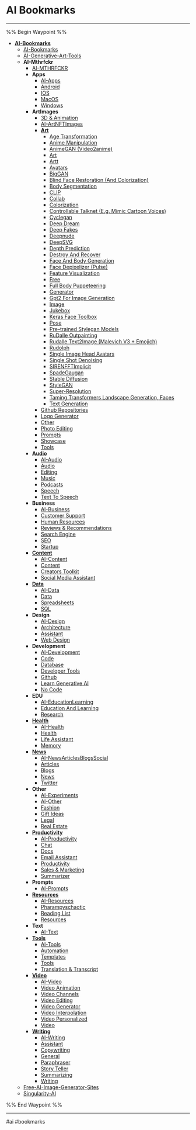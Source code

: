 # AI Bookmarks

---

%% Begin Waypoint %%
- **[AI-Bookmarks](./AI-Bookmarks.md)**
	- [AI-Bookmarks](./AI-Bookmarks.md)
	- [AI-Generative-Art-Tools](./AI-Generative-Art-Tools.md)
	- **AI-Mthrfckr**
		- [AI-MTHRFCKR](./AI-Mthrfckr/AI-MTHRFCKR.md)
		- **Apps**
			- [AI-Apps](./AI-Mthrfckr/Apps/AI-Apps.md)
			- [Android](./AI-Mthrfckr/Apps/Android.md)
			- [IOS](./AI-Mthrfckr/Apps/IOS.md)
			- [MacOS](./AI-Mthrfckr/Apps/MacOS.md)
			- [Windows](./AI-Mthrfckr/Apps/Windows.md)
		- **ArtImages**
			- [3D & Animation](./AI-Mthrfckr/ArtImages/3D%20&%20Animation.md)
			- [AI-ArtNFTImages](./AI-Mthrfckr/ArtImages/AI-ArtNFTImages.md)
			- **[Art](./AI-Mthrfckr/ArtImages/Art/Art.md)**
				- [Age Transformation](./AI-Mthrfckr/ArtImages/Art/Age%20Transformation.md)
				- [Anime Manipulation](./AI-Mthrfckr/ArtImages/Art/Anime%20Manipulation.md)
				- [AnimeGAN (Video2anime)](./AI-Mthrfckr/ArtImages/Art/AnimeGAN%20(Video2anime).md)
				- [Art](./AI-Mthrfckr/ArtImages/Art/Art.md)
				- [Artt](./AI-Mthrfckr/ArtImages/Art/Artt.md)
				- [Avatars](./AI-Mthrfckr/ArtImages/Art/Avatars.md)
				- [BigGAN](./AI-Mthrfckr/ArtImages/Art/BigGAN.md)
				- [Blind Face Restoration (And Colorization)](./AI-Mthrfckr/ArtImages/Art/Blind%20Face%20Restoration%20(And%20Colorization).md)
				- [Body Segmentation](./AI-Mthrfckr/ArtImages/Art/Body%20Segmentation.md)
				- [CLIP](./AI-Mthrfckr/ArtImages/Art/CLIP.md)
				- [Collab](./AI-Mthrfckr/ArtImages/Art/Collab.md)
				- [Colorization](./AI-Mthrfckr/ArtImages/Art/Colorization.md)
				- [Controllable Talknet (E.g. Mimic Cartoon Voices)](./AI-Mthrfckr/ArtImages/Art/Controllable%20Talknet%20(E.g.%20Mimic%20Cartoon%20Voices).md)
				- [Cyclegan](./AI-Mthrfckr/ArtImages/Art/Cyclegan.md)
				- [Deep Dream](./AI-Mthrfckr/ArtImages/Art/Deep%20Dream.md)
				- [Deep Fakes](./AI-Mthrfckr/ArtImages/Art/Deep%20Fakes.md)
				- [Deepnude](./AI-Mthrfckr/ArtImages/Art/Deepnude.md)
				- [DeepSVG](./AI-Mthrfckr/ArtImages/Art/DeepSVG.md)
				- [Depth Prediction](./AI-Mthrfckr/ArtImages/Art/Depth%20Prediction.md)
				- [Destroy And Recover](./AI-Mthrfckr/ArtImages/Art/Destroy%20And%20Recover.md)
				- [Face And Body Generation](./AI-Mthrfckr/ArtImages/Art/Face%20And%20Body%20Generation.md)
				- [Face Depixelizer (Pulse)](./AI-Mthrfckr/ArtImages/Art/Face%20Depixelizer%20(Pulse).md)
				- [Feature Visualization](./AI-Mthrfckr/ArtImages/Art/Feature%20Visualization.md)
				- [Free](./AI-Mthrfckr/ArtImages/Art/Free.md)
				- [Full Body Puppeteering](./AI-Mthrfckr/ArtImages/Art/Full%20Body%20Puppeteering.md)
				- [Generator](./AI-Mthrfckr/ArtImages/Art/Generator.md)
				- [Gpt2 For Image Generation](./AI-Mthrfckr/ArtImages/Art/Gpt2%20For%20Image%20Generation.md)
				- [Image](./AI-Mthrfckr/ArtImages/Art/Image.md)
				- [Jukebox](./AI-Mthrfckr/ArtImages/Art/Jukebox.md)
				- [Keras Face Toolbox](./AI-Mthrfckr/ArtImages/Art/Keras%20Face%20Toolbox.md)
				- [Pose](./AI-Mthrfckr/ArtImages/Art/Pose.md)
				- [Pre–trained Stylegan Models](./AI-Mthrfckr/ArtImages/Art/Pre%E2%80%93trained%20Stylegan%20Models.md)
				- [RuDalle Outpainting](./AI-Mthrfckr/ArtImages/Art/RuDalle%20Outpainting.md)
				- [Rudalle Text2Image (Malevich V3 + Emojich)](./AI-Mthrfckr/ArtImages/Art/Rudalle%20Text2Image%20(Malevich%20V3%20+%20Emojich).md)
				- [Rudolph](./AI-Mthrfckr/ArtImages/Art/Rudolph.md)
				- [Single Image Head Avatars](./AI-Mthrfckr/ArtImages/Art/Single%20Image%20Head%20Avatars.md)
				- [Single Shot Denoising](./AI-Mthrfckr/ArtImages/Art/Single%20Shot%20Denoising.md)
				- [SIRENFFTImplicit](./AI-Mthrfckr/ArtImages/Art/SIRENFFTImplicit.md)
				- [SpadeGaugan](./AI-Mthrfckr/ArtImages/Art/SpadeGaugan.md)
				- [Stable Diffusion](./AI-Mthrfckr/ArtImages/Art/Stable%20Diffusion.md)
				- [StyleGAN](./AI-Mthrfckr/ArtImages/Art/StyleGAN.md)
				- [Super-Resolution](./AI-Mthrfckr/ArtImages/Art/Super-Resolution.md)
				- [Taming Transformers Landscape Generation, Faces](./AI-Mthrfckr/ArtImages/Art/Taming%20Transformers%20Landscape%20Generation,%20Faces.md)
				- [Text Generation](./AI-Mthrfckr/ArtImages/Art/Text%20Generation.md)
			- [Github Repositories](./AI-Mthrfckr/ArtImages/Github%20Repositories.md)
			- [Logo Generator](./AI-Mthrfckr/ArtImages/Logo%20Generator.md)
			- [Other](./AI-Mthrfckr/ArtImages/Other.md)
			- [Photo Editing](./AI-Mthrfckr/ArtImages/Photo%20Editing.md)
			- [Prompts](./AI-Mthrfckr/ArtImages/Prompts.md)
			- [Showcase](./AI-Mthrfckr/ArtImages/Showcase.md)
			- [Tools](./AI-Mthrfckr/ArtImages/Tools.md)
		- **[Audio](./AI-Mthrfckr/Audio/Audio.md)**
			- [AI-Audio](./AI-Mthrfckr/Audio/AI-Audio.md)
			- [Audio](./AI-Mthrfckr/Audio/Audio.md)
			- [Editing](./AI-Mthrfckr/Audio/Editing.md)
			- [Music](./AI-Mthrfckr/Audio/Music.md)
			- [Podcasts](./AI-Mthrfckr/Audio/Podcasts.md)
			- [Speech](./AI-Mthrfckr/Audio/Speech.md)
			- [Text To Speech](./AI-Mthrfckr/Audio/Text%20To%20Speech.md)
		- **Business**
			- [AI-Business](./AI-Mthrfckr/Business/AI-Business.md)
			- [Customer Support](./AI-Mthrfckr/Business/Customer%20Support.md)
			- [Human Resources](./AI-Mthrfckr/Business/Human%20Resources.md)
			- [Reviews & Recommendations](./AI-Mthrfckr/Business/Reviews%20&%20Recommendations.md)
			- [Search Engine](./AI-Mthrfckr/Business/Search%20Engine.md)
			- [SEO](./AI-Mthrfckr/Business/SEO.md)
			- [Startup](./AI-Mthrfckr/Business/Startup.md)
		- **[Content](./AI-Mthrfckr/Content/Content.md)**
			- [AI-Content](./AI-Mthrfckr/Content/AI-Content.md)
			- [Content](./AI-Mthrfckr/Content/Content.md)
			- [Creators Toolkit](./AI-Mthrfckr/Content/Creators%20Toolkit.md)
			- [Social Media Assistant](./AI-Mthrfckr/Content/Social%20Media%20Assistant.md)
		- **[Data](./AI-Mthrfckr/Data/Data.md)**
			- [AI-Data](./AI-Mthrfckr/Data/AI-Data.md)
			- [Data](./AI-Mthrfckr/Data/Data.md)
			- [Spreadsheets](./AI-Mthrfckr/Data/Spreadsheets.md)
			- [SQL](./AI-Mthrfckr/Data/SQL.md)
		- **Design**
			- [AI-Design](./AI-Mthrfckr/Design/AI-Design.md)
			- [Architecture](./AI-Mthrfckr/Design/Architecture.md)
			- [Assistant](./AI-Mthrfckr/Design/Assistant.md)
			- [Web Design](./AI-Mthrfckr/Design/Web%20Design.md)
		- **Development**
			- [AI-Development](./AI-Mthrfckr/Development/AI-Development.md)
			- [Code](./AI-Mthrfckr/Development/Code.md)
			- [Database](./AI-Mthrfckr/Development/Database.md)
			- [Developer Tools](./AI-Mthrfckr/Development/Developer%20Tools.md)
			- [Github](./AI-Mthrfckr/Development/Github.md)
			- [Learn Generative AI](./AI-Mthrfckr/Development/Learn%20Generative%20AI.md)
			- [No Code](./AI-Mthrfckr/Development/No%20Code.md)
		- **EDU**
			- [AI-EducationLearning](./AI-Mthrfckr/EDU/AI-EducationLearning.md)
			- [Education And Learning](./AI-Mthrfckr/EDU/Education%20And%20Learning.md)
			- [Research](./AI-Mthrfckr/EDU/Research.md)
		- **[Health](./AI-Mthrfckr/Health/Health.md)**
			- [AI-Health](./AI-Mthrfckr/Health/AI-Health.md)
			- [Health](./AI-Mthrfckr/Health/Health.md)
			- [Life Assistant](./AI-Mthrfckr/Health/Life%20Assistant.md)
			- [Memory](./AI-Mthrfckr/Health/Memory.md)
		- **[News](./AI-Mthrfckr/News/News.md)**
			- [AI-NewsArticlesBlogsSocial](./AI-Mthrfckr/News/AI-NewsArticlesBlogsSocial.md)
			- [Articles](./AI-Mthrfckr/News/Articles.md)
			- [Blogs](./AI-Mthrfckr/News/Blogs.md)
			- [News](./AI-Mthrfckr/News/News.md)
			- [Twitter](./AI-Mthrfckr/News/Twitter.md)
		- **Other**
			- [AI-Experiments](./AI-Mthrfckr/Other/AI-Experiments.md)
			- [AI-Other](./AI-Mthrfckr/Other/AI-Other.md)
			- [Fashion](./AI-Mthrfckr/Other/Fashion.md)
			- [Gift Ideas](./AI-Mthrfckr/Other/Gift%20Ideas.md)
			- [Legal](./AI-Mthrfckr/Other/Legal.md)
			- [Real Estate](./AI-Mthrfckr/Other/Real%20Estate.md)
		- **[Productivity](./AI-Mthrfckr/Productivity/Productivity.md)**
			- [AI-Productivity](./AI-Mthrfckr/Productivity/AI-Productivity.md)
			- [Chat](./AI-Mthrfckr/Productivity/Chat.md)
			- [Docs](./AI-Mthrfckr/Productivity/Docs.md)
			- [Email Assistant](./AI-Mthrfckr/Productivity/Email%20Assistant.md)
			- [Productivity](./AI-Mthrfckr/Productivity/Productivity.md)
			- [Sales & Marketing](./AI-Mthrfckr/Productivity/Sales%20&%20Marketing.md)
			- [Summarizer](./AI-Mthrfckr/Productivity/Summarizer.md)
		- **Prompts**
			- [AI-Prompts](./AI-Mthrfckr/Prompts/AI-Prompts.md)
		- **[Resources](./AI-Mthrfckr/Resources/Resources.md)**
			- [AI-Resources](./AI-Mthrfckr/Resources/AI-Resources.md)
			- [Pharampyschaotic](./AI-Mthrfckr/Resources/Pharampyschaotic.md)
			- [Reading List](./AI-Mthrfckr/Resources/Reading%20List.md)
			- [Resources](./AI-Mthrfckr/Resources/Resources.md)
		- **Text**
			- [AI-Text](./AI-Mthrfckr/Text/AI-Text.md)
		- **[Tools](./AI-Mthrfckr/Tools/Tools.md)**
			- [AI-Tools](./AI-Mthrfckr/Tools/AI-Tools.md)
			- [Automation](./AI-Mthrfckr/Tools/Automation.md)
			- [Templates](./AI-Mthrfckr/Tools/Templates.md)
			- [Tools](./AI-Mthrfckr/Tools/Tools.md)
			- [Translation & Transcript](./AI-Mthrfckr/Tools/Translation%20&%20Transcript.md)
		- **[Video](./AI-Mthrfckr/Video/Video.md)**
			- [AI-Video](./AI-Mthrfckr/Video/AI-Video.md)
			- [Video Animation](./AI-Mthrfckr/Video/Video%20Animation.md)
			- [Video Channels](./AI-Mthrfckr/Video/Video%20Channels.md)
			- [Video Editing](./AI-Mthrfckr/Video/Video%20Editing.md)
			- [Video Generator](./AI-Mthrfckr/Video/Video%20Generator.md)
			- [Video Interpolation](./AI-Mthrfckr/Video/Video%20Interpolation.md)
			- [Video Personalized](./AI-Mthrfckr/Video/Video%20Personalized.md)
			- [Video](./AI-Mthrfckr/Video/Video.md)
		- **[Writing](./AI-Mthrfckr/Writing/Writing.md)**
			- [AI-Writing](./AI-Mthrfckr/Writing/AI-Writing.md)
			- [Assistant](./AI-Mthrfckr/Writing/Assistant.md)
			- [Copywriting](./AI-Mthrfckr/Writing/Copywriting.md)
			- [General](./AI-Mthrfckr/Writing/General.md)
			- [Paraphraser](./AI-Mthrfckr/Writing/Paraphraser.md)
			- [Story Teller](./AI-Mthrfckr/Writing/Story%20Teller.md)
			- [Summarizing](./AI-Mthrfckr/Writing/Summarizing.md)
			- [Writing](./AI-Mthrfckr/Writing/Writing.md)
	- [Free-AI-Image-Generator-Sites](./Free-AI-Image-Generator-Sites.md)
	- [Singularity-AI](./Singularity-AI.md)

%% End Waypoint %%

---

#ai #bookmarks
